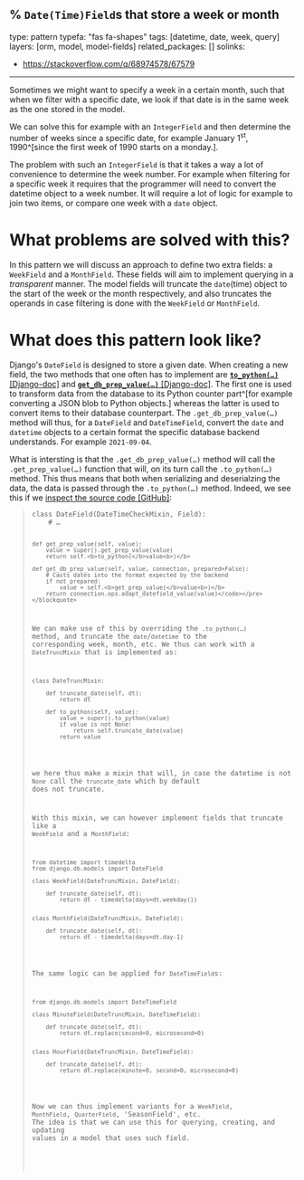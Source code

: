 % `Date(Time)Field`s that store a week or month
---
type: pattern
typefa: "fas fa-shapes"
tags: [datetime, date, week, query]
layers: [orm, model, model-fields]
related_packages: []
solinks:
- https://stackoverflow.com/q/68974578/67579
---

Sometimes we might want to specify a week in a certain month, such that
when we filter with a specific date, we look if that date is in the same
week as the one stored in the model.

We can solve this for example with an `IntegerField` and then determine
the number of weeks since a specific date, for example January 1<sup>st</sup>, 1990^[since the first week of 1990 starts on a monday.].

The problem with such an `IntegerField` is that it takes a way a lot of
convenience to determine the week number. For example when filtering
for a specific week it requires that the programmer will need to convert
the datetime object to a week number. It will require a lot of logic
for example to join two items, or compare one week with a `date` object.

# What problems are solved with this?

In this pattern we will discuss an approach to define two extra fields: a `WeekField`
and a `MonthField`. These fields will aim to implement querying in a *transparent*
manner. The model fields will truncate the `date`(time) object to the start of the
week or the month respectively, and also truncates the operands in case filtering is
done with the `WeekField` or `MonthField`.

# What does this pattern look like?

Django's `DateField` is designed to store a given date. When creating a new
field, the two methods that one often has to implement are
[**<code>to_python(&hellip;)</code>** [Django-doc]](https://docs.djangoproject.com/en/dev/ref/models/fields/#django.db.models.Field.to_python)
and [**<code>get_db_prep_value(&hellip;)</code>** [Django-doc]](https://docs.djangoproject.com/en/dev/ref/models/fields/#django.db.models.Field.get_db_prep_value).
The first one is used to transform data from the database to its
Python counter part^[for example converting a JSON blob to Python objects.] whereas the latter is used to convert
items to their database counterpart. The <code>.get_db_prep_value(&hellip;)</code>
method will thus, for a `DateField` and `DateTimeField`, convert the `date` and `datetime`
objects to a certain format the specific database backend understands. For example `2021-09-04`.

What is intersting is that the <code>.get_db_prep_value(&hellip;)</code> method will call the
<code>.get_prep_value(&hellip;)</code> function that will, on its turn call the <code>.to_python(&hellip;)</code>
method. This thus means that both when serializing and deserialzing the data, the data is
passed through the <code>.to_python(&hellip;)</code> method. Indeed, we see this if we [inspect the source code [GitHub]](https://github.com/django/django/blob/stable/3.2.x/django/db/models/fields/__init__.py#L1264-L1272):

<blockquote><pre class="python3"><code>class DateField(DateTimeCheckMixin, Field):
    # &hellip;

    def get_prep_value(self, value):
        value = super().get_prep_value(value)
        return self.<b>to_python(</b>value<b>)</b>

    def get_db_prep_value(self, value, connection, prepared=False):
        # Casts dates into the format expected by the backend
        if not prepared:
            value = self.<b>get_prep_value(</b>value<b>)</b>
        return connection.ops.adapt_datefield_value(value)</code></pre></blockquote>

We can make use of this by overriding the <code>.to_python(&hellip;)</code> method, and truncate
the `date`/`datetime` to the corresponding week, month, etc. We thus can work with a `DateTruncMixin` that
is implemented as:

<pre class="python3"><code>class DateTruncMixin:

    def truncate_date(self, dt):
        return dt

    def to_python(self, value):
        value = super().to_python(value)
        if value is not None:
            return self.truncate_date(value)
        return value</code></pre>

we here thus make a mixin that will, in case the datetime is not `None` call the `truncate_date` which
by default does not truncate.

With this mixin, we can however implement fields that truncate like a `WeekField` and a `MonthField`:

<pre class="python3"><code>from datetime import timedelta
from django.db.models import DateField

class WeekField(DateTruncMixin, DateField):
    
    def truncate_date(self, dt):
        return dt - timedelta(days=dt.weekday())


class MonthField(DateTruncMixin, DateField):

    def truncate_date(self, dt):
        return dt - timedelta(days=dt.day-1)</code></pre>

The same logic can be applied for `DateTimeField`s:

<pre class="python3"><code>from django.db.models import DateTimeField

class MinuteField(DateTruncMixin, DateTimeField):
    
    def truncate_date(self, dt):
        return dt.replace(second=0, microsecond=0)


class HourField(DateTruncMixin, DateTimeField):

    def truncate_date(self, dt):
        return dt.replace(minute=0, second=0, microsecond=0)</code></pre>


Now we can thus implement variants for a `WeekField`, `MonthField`, `QuarterField`, 'SeasonField', etc.
The idea is that we can use this for querying, creating, and updating values in a model that uses
such field.
